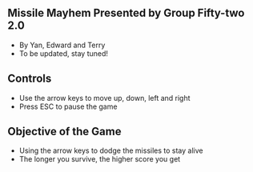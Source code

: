 ## Missile Mayhem Presented by Group Fifty-two 2.0
- By Yan, Edward and Terry
- To be updated, stay tuned!

## Controls
- Use the arrow keys to move up, down, left and right
- Press ESC to pause the game

## Objective of the Game
- Using the arrow keys to dodge the missiles to stay alive
- The longer you survive, the higher score you get
